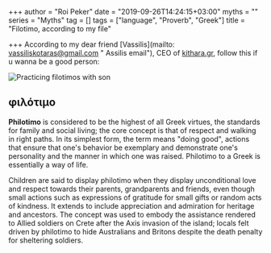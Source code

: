 +++
author = "Roi Peker"
date = "2019-09-26T14:24:15+03:00"
myths = ""
series = "Myths"
tag = []
tags = ["language", "Proverb", "Greek"]
title = "Filotimo, according to my file"

+++
According to my dear friend [Vassilis](mailto: vassiliskotaras@gmail.com " Assilis email"), CEO of [kithara.gr](Http://www.kithara.gr/ "Kithara website"), follow this if u wanna be a good person:

![](/v1569497746/mitologia/53DCB32D-C982-457C-AEA5-A5FFD30023B5_dcuiyp.jpg "Practicing filotimos with son")

## φιλότιμο

**Philotimo** is considered to be the highest of all Greek virtues, the standards for family and social living; the core concept is that of respect and walking in right paths. In its simplest form, the term means "doing good", actions that ensure that one's behavior be exemplary and demonstrate one's personality and the manner in which one was raised. Philotimo to a Greek is essentially a way of life.

Children are said to display philotimo when they display unconditional love and respect towards their parents, grandparents and friends, even though small actions such as expressions of gratitude for small gifts or random acts of kindness. It extends to include appreciation and admiration for heritage and ancestors. The concept was used to embody the assistance rendered to Allied soldiers on Crete after the Axis invasion of the island; locals felt driven by philotimo to hide Australians and Britons despite the death penalty for sheltering soldiers.